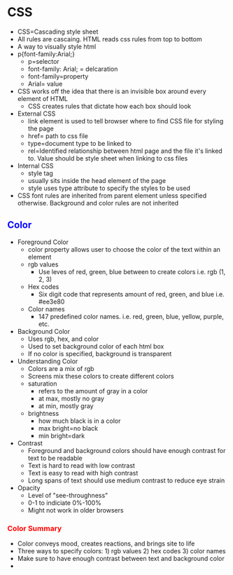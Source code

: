 # **CSS**
* CSS=Cascading style sheet
* All rules are cascaing. HTML reads css rules from top to bottom
* A way to visually style html
* p{font-family:Arial;}
    * p=selector
    * font-family: Arial; = delcaration
    * font-family=property
    * Arial= value
* CSS works off the idea that there is an invisible box around every element of HTML
    * CSS creates rules that dictate how each box should look
* External CSS
    * link element is used to tell browser where to find CSS file for styling the page
    * href= path to css file
    * type=document type to be linked to
    * rel=Identified relationship between html page and the file it's linked to.  Value should be style sheet when linking to css files
* Internal CSS
    * style tag
    *  usually sits inside the head element of the page
    * style uses type attribute to specify the styles to be used
* CSS font rules are inherited from parent element unless specified otherwise. Background and color rules are not inherited

## <span style="color:blue">**Color**
* Foreground Color
    * color property allows user to choose the color of the text within an element
    * rgb values
        * Use leves of red, green, blue between to create colors i.e. rgb (1, 2, 3)
    * Hex codes
        * Six digit code that represents amount of red, green, and blue i.e. #ee3e80
    * Color names
        * 147 predefined color names.  i.e. red, green, blue, yellow, purple, etc.
* Background Color
    * Uses rgb, hex, and color
    * Used to set background color of each html box
    * If no color is specified, background is transparent
* Understanding Color
    * Colors are a mix of rgb
    * Screens mix these colors to create different colors
    * saturation
        * refers to the amount of gray in a color
        * at max, mostly no gray
        * at min, mostly gray
    * brightness
        * how much black is in a color
        * max bright=no black
        * min bright=dark
* Contrast
    * Foreground and background colors should have enough contrast for text to be readable
    * Text is hard to read with low contrast
    * Text is easy to read with high contrast
    * Long spans of text should use medium contrast to reduce eye strain
* Opacity
    * Level of "see-throughness"
    * 0-1 to indiciate 0%-100%
    * Might not work in older browsers
### <span style="color:red">Color Summary
* Color conveys mood, creates reactions, and brings site to life
* Three ways to specify colors: 1) rgb values 2) hex codes 3) color names
* Make sure to have enough contrast between text and background color
* 


